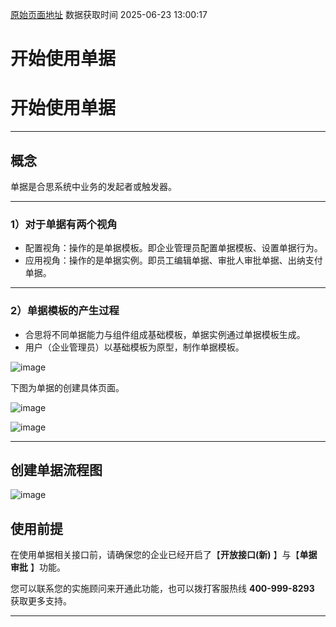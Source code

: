 [原始页面地址](https://docs.ekuaibao.com/docs/open-api/flows/info)
数据获取时间 2025-06-23 13:00:17

# 开始使用单据

# 开始使用单据

* * *

## 概念​

单据是合思系统中业务的发起者或触发器。

* * *

### 1）对于单据有两个视角​

  * 配置视角：操作的是单据模板。即企业管理员配置单据模板、设置单据行为。
  * 应用视角：操作的是单据实例。即员工编辑单据、审批人审批单据、出纳支付单据。



* * *

### 2）单据模板的产生过程​

  * 合思将不同单据能力与组件组成基础模板，单据实例通过单据模板生成。
  * 用户（企业管理员）以基础模板为原型，制作单据模板。



![image](/assets/images/单据生命周期-新-2c042ce86157fd6116ba5d33d703d065.png)

下图为单据的创建具体页面。

![image](/assets/images/单据模板-f5477c8040928ea47635c3199bf52fde.png)

![image](/assets/images/单据创建-0a62952c45be16300e06908e89cb1898.png)

* * *

## 创建单据流程图​

![image](/assets/images/mind-3000c847214661a6c96cd56636534253.svg)

## 使用前提​

在使用单据相关接口前，请确保您的企业已经开启了【**开放接口(新)** 】与【**单据审批** 】功能。

您可以联系您的实施顾问来开通此功能，也可以拨打客服热线 **400-999-8293** 获取更多支持。

* * *
